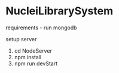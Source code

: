 # NucleiLibrarySystem

requirements - run mongodb
 
setup server
1. cd NodeServer
2. npm install
3. npm run devStart